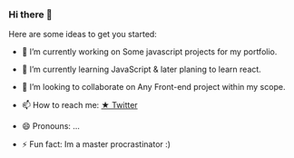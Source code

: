 ### Hi there 👋

 


Here are some ideas to get you started:

- 🔭 I’m currently working on Some javascript projects for my portfolio.
- 🌱 I’m currently learning JavaScript & later planing to learn react.
- 👯 I’m looking to collaborate on Any Front-end project within my scope.
 
 
- 📫 How to reach me: [	★ Twitter ](https://twitter.com/Rohil_Cris)
- 😄 Pronouns: ...
- ⚡ Fun fact: Im a master procrastinator :)
 
